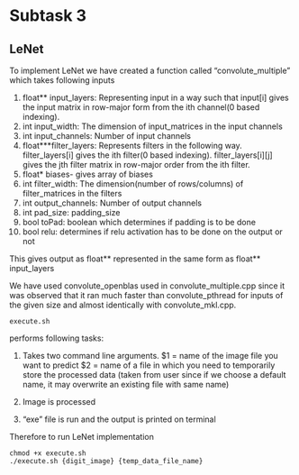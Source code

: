 # Subtask 3
## LeNet
To implement LeNet we have created a function called “convolute_multiple” which takes following inputs

1. float** input_layers: Representing input in a way such that input[i] gives the input matrix in row-major form from the ith channel(0 based indexing).
2. int input_width: The dimension of input_matrices in the input channels
3. int input_channels: Number of input channels
4. float***filter_layers: Represents filters in the following way. filter_layers[i] gives the ith filter(0 based indexing). filter_layers[i][j] gives the jth filter matrix in row-major order from the ith filter.
5. float* biases- gives array of biases
6. int filter_width: The dimension(number of rows/columns) of filter_matrices in the filters
7. int output_channels: Number of output channels
8. int pad_size: padding_size
9. bool toPad: boolean which determines if padding is to be done
10. bool relu: determines if relu activation has to be done on the output or not

This gives output as float\*\* represented in the same form as float\*\* input_layers


We have used convolute_openblas used in convolute_multiple.cpp since it was observed that it ran much faster than convolute_pthread for inputs of the given size and almost identically with convolute_mkl.cpp.

    execute.sh
performs following tasks:

1. Takes two command line arguments.
    $1 = name of the image file you want to predict
    $2 = name of a file in which you need to temporarily store the processed data (taken from user since if we choose a default name, it may overwrite an existing file with same name)

2. Image is processed
3. “exe” file is run and the output is printed on terminal


Therefore to run LeNet implementation

    chmod +x execute.sh
    ./execute.sh {digit_image} {temp_data_file_name}

